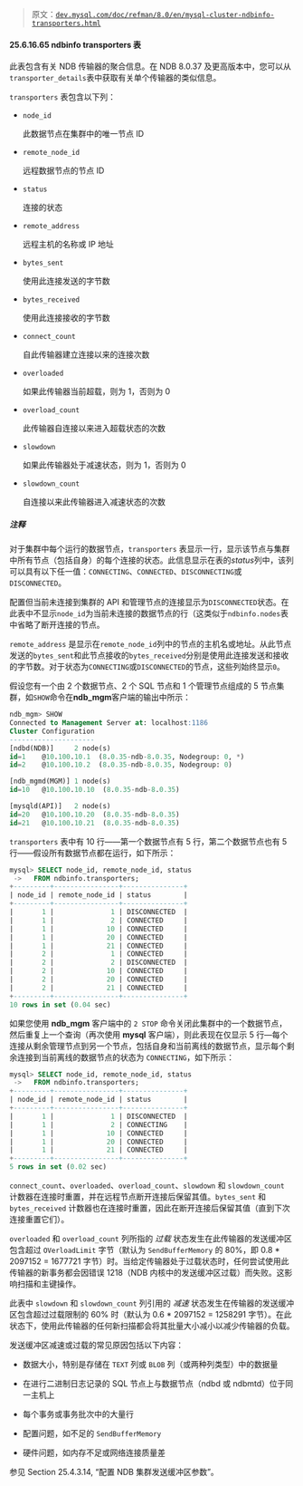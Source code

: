 > 原文：[`dev.mysql.com/doc/refman/8.0/en/mysql-cluster-ndbinfo-transporters.html`](https://dev.mysql.com/doc/refman/8.0/en/mysql-cluster-ndbinfo-transporters.html)

#### 25.6.16.65 ndbinfo transporters 表

此表包含有关 NDB 传输器的聚合信息。在 NDB 8.0.37 及更高版本中，您可以从`transporter_details`表中获取有关单个传输器的类似信息。

`transporters` 表包含以下列：

+   `node_id`

    此数据节点在集群中的唯一节点 ID

+   `remote_node_id`

    远程数据节点的节点 ID

+   `status`

    连接的状态

+   `remote_address`

    远程主机的名称或 IP 地址

+   `bytes_sent`

    使用此连接发送的字节数

+   `bytes_received`

    使用此连接接收的字节数

+   `connect_count`

    自此传输器建立连接以来的连接次数

+   `overloaded`

    如果此传输器当前超载，则为 1，否则为 0

+   `overload_count`

    此传输器自连接以来进入超载状态的次数

+   `slowdown`

    如果此传输器处于减速状态，则为 1，否则为 0

+   `slowdown_count`

    自连接以来此传输器进入减速状态的次数

##### 注释

对于集群中每个运行的数据节点，`transporters` 表显示一行，显示该节点与集群中所有节点（包括自身）的每个连接的状态。此信息显示在表的*status*列中，该列可以具有以下任一值：`CONNECTING`、`CONNECTED`、`DISCONNECTING`或`DISCONNECTED`。

配置但当前未连接到集群的 API 和管理节点的连接显示为`DISCONNECTED`状态。在此表中不显示`node_id`为当前未连接的数据节点的行（这类似于`ndbinfo.nodes`表中省略了断开连接的节点。

`remote_address` 是显示在`remote_node_id`列中的节点的主机名或地址。从此节点发送的`bytes_sent`和此节点接收的`bytes_received`分别是使用此连接发送和接收的字节数。对于状态为`CONNECTING`或`DISCONNECTED`的节点，这些列始终显示`0`。

假设您有一个由 2 个数据节点、2 个 SQL 节点和 1 个管理节点组成的 5 节点集群，如`SHOW`命令在**ndb_mgm**客户端的输出中所示：

```sql
ndb_mgm> SHOW
Connected to Management Server at: localhost:1186
Cluster Configuration
---------------------
[ndbd(NDB)]     2 node(s)
id=1    @10.100.10.1  (8.0.35-ndb-8.0.35, Nodegroup: 0, *)
id=2    @10.100.10.2  (8.0.35-ndb-8.0.35, Nodegroup: 0)

[ndb_mgmd(MGM)] 1 node(s)
id=10   @10.100.10.10  (8.0.35-ndb-8.0.35)

[mysqld(API)]   2 node(s)
id=20   @10.100.10.20  (8.0.35-ndb-8.0.35)
id=21   @10.100.10.21  (8.0.35-ndb-8.0.35)
```

`transporters` 表中有 10 行——第一个数据节点有 5 行，第二个数据节点也有 5 行——假设所有数据节点都在运行，如下所示：

```sql
mysql> SELECT node_id, remote_node_id, status
 ->   FROM ndbinfo.transporters;
+---------+----------------+---------------+
| node_id | remote_node_id | status        |
+---------+----------------+---------------+
|       1 |              1 | DISCONNECTED  |
|       1 |              2 | CONNECTED     |
|       1 |             10 | CONNECTED     |
|       1 |             20 | CONNECTED     |
|       1 |             21 | CONNECTED     |
|       2 |              1 | CONNECTED     |
|       2 |              2 | DISCONNECTED  |
|       2 |             10 | CONNECTED     |
|       2 |             20 | CONNECTED     |
|       2 |             21 | CONNECTED     |
+---------+----------------+---------------+
10 rows in set (0.04 sec)
```

如果您使用 **ndb_mgm** 客户端中的 `2 STOP` 命令关闭此集群中的一个数据节点，然后重复上一个查询（再次使用 **mysql** 客户端），则此表现在仅显示 5 行—每个连接从剩余管理节点到另一个节点，包括自身和当前离线的数据节点，显示每个剩余连接到当前离线的数据节点的状态为 `CONNECTING`，如下所示：

```sql
mysql> SELECT node_id, remote_node_id, status
 ->   FROM ndbinfo.transporters;
+---------+----------------+---------------+
| node_id | remote_node_id | status        |
+---------+----------------+---------------+
|       1 |              1 | DISCONNECTED  |
|       1 |              2 | CONNECTING    |
|       1 |             10 | CONNECTED     |
|       1 |             20 | CONNECTED     |
|       1 |             21 | CONNECTED     |
+---------+----------------+---------------+
5 rows in set (0.02 sec)
```

`connect_count`、`overloaded`、`overload_count`、`slowdown` 和 `slowdown_count` 计数器在连接时重置，并在远程节点断开连接后保留其值。`bytes_sent` 和 `bytes_received` 计数器也在连接时重置，因此在断开连接后保留其值（直到下次连接重置它们）。

`overloaded` 和 `overload_count` 列所指的 *过载* 状态发生在此传输器的发送缓冲区包含超过 `OVerloadLimit` 字节（默认为 `SendBufferMemory` 的 80%，即 0.8 * 2097152 = 1677721 字节）时。当给定传输器处于过载状态时，任何尝试使用此传输器的新事务都会因错误 1218（NDB 内核中的发送缓冲区过载）而失败。这影响扫描和主键操作。

此表中 `slowdown` 和 `slowdown_count` 列引用的 *减速* 状态发生在传输器的发送缓冲区包含超过过载限制的 60% 时（默认为 0.6 * 2097152 = 1258291 字节）。在此状态下，使用此传输器的任何新扫描都会将其批量大小减小以减少传输器的负载。

发送缓冲区减速或过载的常见原因包括以下内容：

+   数据大小，特别是存储在 `TEXT` 列或 `BLOB` 列（或两种列类型）中的数据量

+   在进行二进制日志记录的 SQL 节点上与数据节点（ndbd 或 ndbmtd）位于同一主机上

+   每个事务或事务批次中的大量行

+   配置问题，如不足的 `SendBufferMemory`

+   硬件问题，如内存不足或网络连接质量差

参见 Section 25.4.3.14, “配置 NDB 集群发送缓冲区参数”。
